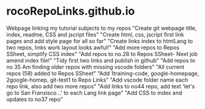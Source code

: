 # rocoRepoLinks.github.io
Webpage linking my tutorial subjects to my repos
"Create git webpage title, index, readme, CSS and jscript files"
"Create html, css, jscript first link pages and add style page for all so far"
"Create links index to htmlLang to two repos, links work layout looks awful!"
"Add more repos to Repos SSheet, simplify CSS index"
"Add repos to no.28 to Repos SSheet- Next job amend index file!"
"Tidy first two links and publish in github"
"Add repos to no 35 Am finding older repos with missing vscode folders"
"All current repos (58) added to Repos SSheet"
"Add 1training-code, google-homepage, 2google-homep, git-test1 to Repo Links" 
"Add vscode folder name each repo link, also add two more repos" 
"Add links to no44 repo, add text 'let's go to San Fransisco...' to each Lang link page"
"Add CSS to index and updates to no37 repo"